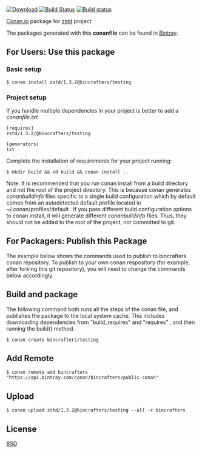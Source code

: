 [ ![Download](https://api.bintray.com/packages/bincrafters/public-conan/zstd%3Abincrafters/images/download.svg) ](https://bintray.com/bincrafters/public-conan/zstd%3Abincrafters/_latestVersion)
[![Build Status](https://travis-ci.org/bincrafters/conan-zstd.svg?branch=stable%2F0.0.0)](https://travis-ci.org/bincrafters/conan-zstd)
[![Build status](https://ci.appveyor.com/api/projects/status/sxs9n6vb8nqa92l5?svg=true)]()

[Conan.io](https://conan.io) package for [zstd](https://github.com/facebook/zstd) project

The packages generated with this **conanfile** can be found in [Bintray](https://bintray.com/bincrafters/public-conan/zstd%3Abincrafters).

## For Users: Use this package

### Basic setup

    $ conan install zstd/1.3.2@bincrafters/testing

### Project setup

If you handle multiple dependencies in your project is better to add a *conanfile.txt*

    [requires]
    zstd/1.3.2/@bincrafters/testing

    [generators]
    txt

Complete the installation of requirements for your project running:

    $ mkdir build && cd build && conan install ..

Note: It is recommended that you run conan install from a build directory and not the root of the project directory.  This is because conan generates *conanbuildinfo* files specific to a single build configuration which by default comes from an autodetected default profile located in ~/.conan/profiles/default .  If you pass different build configuration options to conan install, it will generate different *conanbuildinfo* files.  Thus, they should not be added to the root of the project, nor committed to git.

## For Packagers: Publish this Package

The example below shows the commands used to publish to bincrafters conan repository. To publish to your own conan respository (for example, after forking this git repository), you will need to change the commands below accordingly.

## Build and package

The following command both runs all the steps of the conan file, and publishes the package to the local system cache.  This includes downloading dependencies from "build_requires" and "requires" , and then running the build() method.

    $ conan create bincrafters/testing

## Add Remote

    $ conan remote add bincrafters "https://api.bintray.com/conan/bincrafters/public-conan"

## Upload

    $ conan upload zstd/1.3.2@bincrafters/testing --all -r bincrafters

## License
[BSD](LICENSE)
